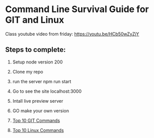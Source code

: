 # Command Line Survival Guide for GIT and Linux
Class youtube video from friday: https://youtu.be/HCb50wZyZjY


## Steps to complete:
1. Setup node version 200
2.  Clone my repo
3.  run the server npm run start
4.  Go to see the site localhost:3000
5.  Intall live preview server
6.  GO make your own version 


1. [Top 10 GIT Commands](git.md)
2. [Top 10 Linux Commands](linux.md)

